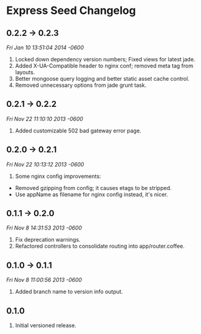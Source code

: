 # Express Seed Changelog

## 0.2.2 -> 0.2.3
*Fri Jan 10 13:51:04 2014 -0600*

1. Locked down dependency version numbers; Fixed views for latest jade.
1. Added X-UA-Compatible header to nginx conf; removed meta tag from layouts.
1. Better mongoose query logging and better static asset cache control.
1. Removed unnecessary options from jade grunt task.

## 0.2.1 -> 0.2.2
*Fri Nov 22 11:10:10 2013 -0600*

1. Added customizable 502 bad gateway error page.

## 0.2.0 -> 0.2.1
*Fri Nov 22 10:13:12 2013 -0600*

1. Some nginx config improvements:
  * Removed gzipping from config; it causes etags to be stripped.
  * Use appName as filename for nginx config instead, it's nicer.

## 0.1.1 -> 0.2.0
*Fri Nov 8 14:31:53 2013 -0600*

1. Fix deprecation warnings.
1. Refactored controllers to consolidate routing into app/router.coffee.

## 0.1.0 -> 0.1.1
*Fri Nov 8 11:00:56 2013 -0600*

1. Added branch name to version info output.

## 0.1.0

1. Initial versioned release.
